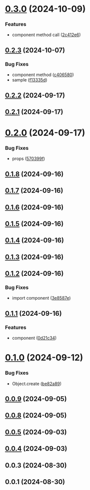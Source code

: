 # [0.3.0](https://github.com/andrehrferreira/cmmv-reactivity/compare/v0.2.3...v0.3.0) (2024-10-09)

### Features

-   component method call ([2c412e6](https://github.com/andrehrferreira/cmmv-reactivity/commit/2c412e64b8df8b8b957ffd9b6c15e5e43e89bd63))

## [0.2.3](https://github.com/andrehrferreira/cmmv-reactivity/compare/v0.2.2...v0.2.3) (2024-10-07)

### Bug Fixes

-   component method ([c406580](https://github.com/andrehrferreira/cmmv-reactivity/commit/c40658081d5b41cf5422f5f60f2b9916e912d719))
-   sample ([f13335d](https://github.com/andrehrferreira/cmmv-reactivity/commit/f13335d502bc251f8db8b836c164c9e4df4b0907))

## [0.2.2](https://github.com/andrehrferreira/cmmv-reactivity/compare/v0.2.1...v0.2.2) (2024-09-17)

## [0.2.1](https://github.com/andrehrferreira/cmmv-reactivity/compare/v0.2.0...v0.2.1) (2024-09-17)

# [0.2.0](https://github.com/andrehrferreira/cmmv-reactivity/compare/v0.1.8...v0.2.0) (2024-09-17)

### Bug Fixes

-   props ([570399f](https://github.com/andrehrferreira/cmmv-reactivity/commit/570399f0966aed02338e83ff5478011fd00fb628))

## [0.1.8](https://github.com/andrehrferreira/cmmv-reactivity/compare/v0.1.7...v0.1.8) (2024-09-16)

## [0.1.7](https://github.com/andrehrferreira/cmmv-reactivity/compare/v0.1.6...v0.1.7) (2024-09-16)

## [0.1.6](https://github.com/andrehrferreira/cmmv-reactivity/compare/v0.1.5...v0.1.6) (2024-09-16)

## [0.1.5](https://github.com/andrehrferreira/cmmv-reactivity/compare/v0.1.4...v0.1.5) (2024-09-16)

## [0.1.4](https://github.com/andrehrferreira/cmmv-reactivity/compare/v0.1.3...v0.1.4) (2024-09-16)

## [0.1.3](https://github.com/andrehrferreira/cmmv-reactivity/compare/v0.1.2...v0.1.3) (2024-09-16)

## [0.1.2](https://github.com/andrehrferreira/cmmv-reactivity/compare/v0.1.1...v0.1.2) (2024-09-16)

### Bug Fixes

-   import component ([3e8587e](https://github.com/andrehrferreira/cmmv-reactivity/commit/3e8587e6a198d8ef0e36dc675adae9552fc54b37))

## [0.1.1](https://github.com/andrehrferreira/cmmv-reactivity/compare/v0.1.0...v0.1.1) (2024-09-16)

### Features

-   component ([0d21c34](https://github.com/andrehrferreira/cmmv-reactivity/commit/0d21c344a435fe7ba6bdef6a07c61d62d70ba573))

# [0.1.0](https://github.com/andrehrferreira/cmmv-reactivity/compare/v0.0.9...v0.1.0) (2024-09-12)

### Bug Fixes

-   Object.create ([be82a89](https://github.com/andrehrferreira/cmmv-reactivity/commit/be82a89c81f1a269046d5d8d0800f9d57691bd57))

## [0.0.9](https://github.com/andrehrferreira/cmmv-reactivity/compare/v0.0.8...v0.0.9) (2024-09-05)

## [0.0.8](https://github.com/andrehrferreira/cmmv-reactivity/compare/v0.0.6...v0.0.8) (2024-09-05)

## [0.0.5](https://github.com/andrehrferreira/cmmv-reactivity/compare/v0.0.4...v0.0.5) (2024-09-03)

## [0.0.4](https://github.com/andrehrferreira/cmmv-reactivity/compare/v0.0.3...v0.0.4) (2024-09-03)

## 0.0.3 (2024-08-30)

## 0.0.1 (2024-08-30)
